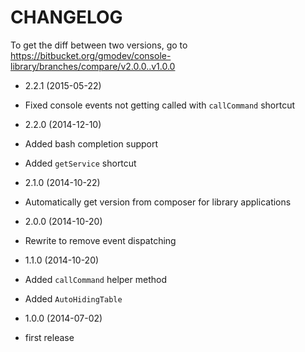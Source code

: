 CHANGELOG
=========

To get the diff between two versions, go to 
https://bitbucket.org/gmodev/console-library/branches/compare/v2.0.0..v1.0.0

* 2.2.1 (2015-05-22)

 * Fixed console events not getting called with `callCommand` shortcut


* 2.2.0 (2014-12-10)

 * Added bash completion support
 * Added `getService` shortcut


* 2.1.0 (2014-10-22)

 * Automatically get version from composer for library applications


* 2.0.0 (2014-10-20)

 * Rewrite to remove event dispatching


* 1.1.0 (2014-10-20)

 * Added `callCommand` helper method
 * Added `AutoHidingTable`


* 1.0.0 (2014-07-02)

 * first release

